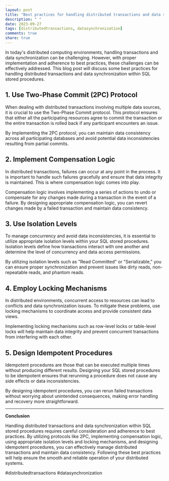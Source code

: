 ```yaml
---
layout: post
title: "Best practices for handling distributed transactions and data synchronization within SQL stored procedures"
description: " "
date: 2023-09-27
tags: [distributedtransactions, datasynchronization]
comments: true
share: true
---
```


In today's distributed computing environments, handling transactions and data synchronization can be challenging. However, with proper implementation and adherence to best practices, these challenges can be effectively addressed. This blog post will discuss some best practices for handling distributed transactions and data synchronization within SQL stored procedures.

## 1. Use Two-Phase Commit (2PC) Protocol

When dealing with distributed transactions involving multiple data sources, it is crucial to use the Two-Phase Commit protocol. This protocol ensures that either all the participating resources agree to commit the transaction or the entire transaction is rolled back if any participant encounters an issue.

By implementing the 2PC protocol, you can maintain data consistency across all participating databases and avoid potential data inconsistencies resulting from partial commits.

## 2. Implement Compensation Logic

In distributed transactions, failures can occur at any point in the process. It is important to handle such failures gracefully and ensure that data integrity is maintained. This is where compensation logic comes into play.

Compensation logic involves implementing a series of actions to undo or compensate for any changes made during a transaction in the event of a failure. By designing appropriate compensation logic, you can revert changes made by a failed transaction and maintain data consistency.

## 3. Use Isolation Levels

To manage concurrency and avoid data inconsistencies, it is essential to utilize appropriate isolation levels within your SQL stored procedures. Isolation levels define how transactions interact with one another and determine the level of concurrency and data access permissions.

By utilizing isolation levels such as "Read Committed" or "Serializable," you can ensure proper synchronization and prevent issues like dirty reads, non-repeatable reads, and phantom reads.

## 4. Employ Locking Mechanisms

In distributed environments, concurrent access to resources can lead to conflicts and data synchronization issues. To mitigate these problems, use locking mechanisms to coordinate access and provide consistent data views.

Implementing locking mechanisms such as row-level locks or table-level locks will help maintain data integrity and prevent concurrent transactions from interfering with each other.

## 5. Design Idempotent Procedures

Idempotent procedures are those that can be executed multiple times without producing different results. Designing your SQL stored procedures to be idempotent ensures that rerunning a procedure does not cause any side effects or data inconsistencies.

By designing idempotent procedures, you can rerun failed transactions without worrying about unintended consequences, making error handling and recovery more straightforward.

---

**Conclusion**

Handling distributed transactions and data synchronization within SQL stored procedures requires careful consideration and adherence to best practices. By utilizing protocols like 2PC, implementing compensation logic, using appropriate isolation levels and locking mechanisms, and designing idempotent procedures, you can effectively manage distributed transactions and maintain data consistency. Following these best practices will help ensure the smooth and reliable operation of your distributed systems.

#distributedtransactions #datasynchronization